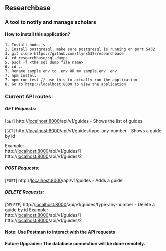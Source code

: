 ## Researchbase 
### A tool to notify and manage scholars

#### How to install this application?
    1. Install node.js 
    2. Install postgresql, make sure postgresql is running on port 5432
    3. git clone https://github.com/tlynx538/researchbase
    4. cd researchbase/sql-dumps
    5. psql -f <the sql dump file name>
    6. cd .. 
    7. Rename sample.env to .env OR mv sample.env .env   
    7. npm install    
    7. npm run test // use this to actually run the application
    8. Go to http://localhost:8000 to view the application

### Current API routes:
##### GET Requests:
[```GET```] http://<localhost:8000>/api/v1/guides - Shows the list of guides

[```GET```] http://<localhost:8000>/api/v1/guides/type-any-number  - Shows a guide by id

Example: <br> 
http://<localhost:8000>/api/v1/guides/1 <br>
http://<localhost:8000>/api/v1/guides/2   
##### POST Requests:
[```POST```] http://<localhost:8000>/api/v1/guides  - Adds a guide 

##### DELETE Requests:
[```DELETE```] http://<localhost:8000>/api/v1/guides/type-any-number - Delete a guide by id
Example: <br> 
http://<localhost:8000>/api/v1/guides/1 <br>
http://<localhost:8000>/api/v1/guides/2   

#### Note: Use Postman to interact with the API requests
#### Future Upgrades: The database connection will be done remotely. 
